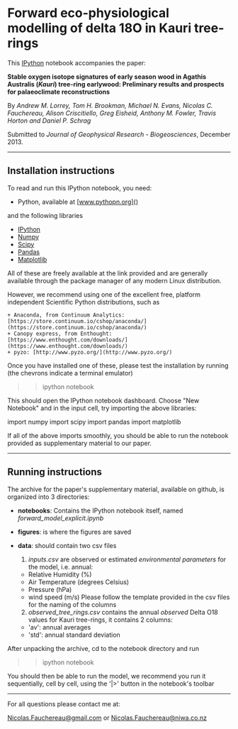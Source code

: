 # Forward eco-physiological modelling of delta 18O in Kauri tree-rings 

This [IPython](www.ipython.org) notebook accompanies the paper:  
    
**Stable oxygen isotope signatures of early season wood in Agathis Australis (*Kauri*) tree-ring earlywood: Preliminary results and prospects for palaeoclimate reconstructions**

By *Andrew M. Lorrey, Tom H. Brookman, Michael N. Evans, Nicolas C. Fauchereau, Alison Criscitiello, Greg Eisheid, Anthony M. Fowler, Travis Horton and Daniel P. Schrag*

Submitted to *Journal of Geophysical Research - Biogeosciences*, December 2013.

---

## Installation instructions 

To read and run this IPython notebook, you need: 

+ Python, available at [www.pythopn.org]()

and the following libraries 

+ [IPython](http://ipython.org/)
+ [Numpy](http://www.numpy.org/)
+ [Scipy](http://www.scipy.org/)
+ [Pandas](http://pandas.pydata.org/)
+ [Matplotlib](http://matplotlib.org/)

All of these are freely available at the link provided and are generally available through the package manager of any modern Linux distribution.

However, we recommend using one of the excellent free, platform independent Scientific Python distributions, such as 

    + Anaconda, from Continuum Analytics: [https://store.continuum.io/cshop/anaconda/](https://store.continuum.io/cshop/anaconda/)
    + Canopy express, from Enthought: [https://www.enthought.com/downloads/](https://www.enthought.com/downloads/)
    + pyzo: [http://www.pyzo.org/](http://www.pyzo.org/)
    
Once you have installed one of these, please test the installation by running (the chevrons indicate a terminal emulator)

>> ipython notebook 

This should open the IPython notebook dashboard. Choose "New Notebook" and in the input cell, try importing the above libraries: 

import numpy
import scipy 
import pandas
import matplotlib 

If all of the above imports smoothly, you should be able to run the notebook provided as supplementary material to our paper.

---

## Running instructions 

The archive for the paper's supplementary material, available on github, is organized into 3 directories: 

+ **notebooks**: Contains the IPython notebook itself, named *forward_model_explicit.ipynb* 
+ **figures**: is where the figures are saved
+ **data**: should contain two csv files 
    1. *inputs.csv* are observed or estimated *environmental parameters* for the model, i.e. annual: 
     - Relative Humidity (%)
     - Air Temperature (degrees Celsius)
     - Pressure (hPa)
     - wind speed (m/s)
    Please follow the template provided in the csv files for the naming of the columns 

    2. *observed_tree_rings.csv* contains the annual *observed* Delta O18 values for Kauri tree-rings, it contains 2 columns: 
     - 'av': annual averages
     - 'std': annual standard deviation 
                
After unpacking the archive, cd to the notebook directory and run 

>> ipython notebook 

You should then be able to run the model, we recommend you run it sequentially, cell by cell, using the '|>' button in the notebook's toolbar

---

For all questions please contact me at: 

Nicolas.Fauchereau@gmail.com
or 
Nicolas.Fauchereau@niwa.co.nz

